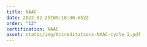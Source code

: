 ```yaml
---
title: NAAC
date: 2022-02-25T09:18:30.652Z
order: "12"
certification: NAAC
asset: static/img/Accreditations-NAAC-cycle 2.pdf
---
```

